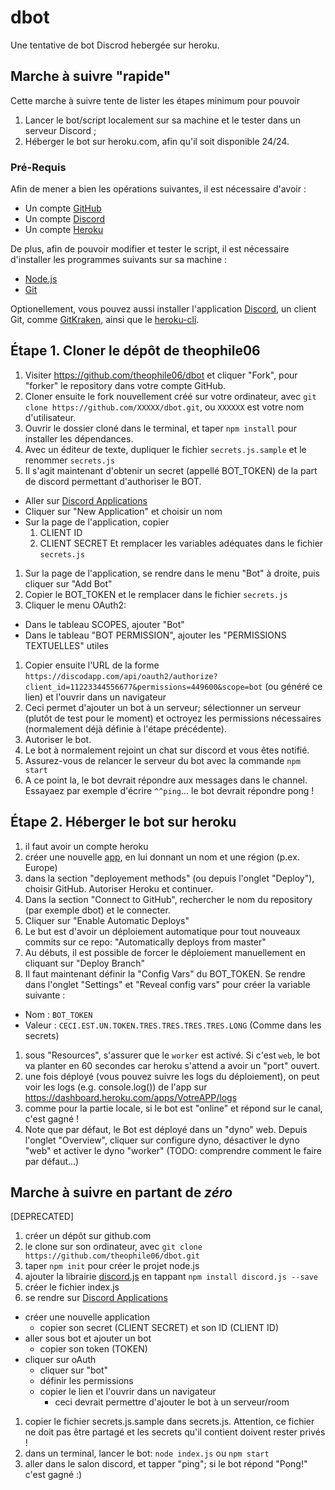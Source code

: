 # dbot
Une tentative de bot Discrod hebergée sur heroku.

## Marche à suivre "rapide"
Cette marche à suivre tente de lister les étapes minimum pour pouvoir 
  1. Lancer le bot/script localement sur sa machine et le tester dans un serveur Discord ;
  1. Héberger le bot sur heroku.com, afin qu'il soit disponible 24/24.

### Pré-Requis
Afin de mener a bien les opérations suivantes, il est nécessaire d'avoir :
  * Un compte [GitHub](https://github.com)
  * Un compte [Discord](https://discordapp.com)
  * Un compte [Heroku](https://heroku.com)

De plus, afin de pouvoir modifier et tester le script, il est nécessaire 
d'installer les programmes suivants sur sa machine :
  * [Node.js](https://nodejs.org)
  * [Git](https://git-scm.com/)

Optionellement, vous pouvez aussi installer l'application [Discord](https://discordapp.com), un client Git, comme [GitKraken](https://www.gitkraken.com), ainsi que le [heroku-cli](https://devcenter.heroku.com/articles/heroku-cli).

## Étape 1. Cloner le dépôt de theophile06
1. Visiter https://github.com/theophile06/dbot et cliquer "Fork", pour "forker" le repository dans votre compte GitHub.
1. Cloner ensuite le fork nouvellement créé sur votre ordinateur, avec `git clone https://github.com/XXXXX/dbot.git`, ou `XXXXXX` est votre nom d'utilisateur.
1. Ouvrir le dossier cloné dans le terminal, et taper `npm install` pour installer les dépendances.
1. Avec un éditeur de texte, dupliquer le fichier `secrets.js.sample` et le renommer `secrets.js`
1. Il s'agit maintenant d'obtenir un secret (appellé BOT_TOKEN) de la part de discord permettant d'authoriser le BOT.
  * Aller sur [Discord Applications](https://discordapp.com/developers/applications)
  * Cliquer sur "New Application" et choisir un nom
  * Sur la page de l'application, copier 
    1. CLIENT ID
    1. CLIENT SECRET
    Et remplacer les variables adéquates dans le fichier `secrets.js`
1. Sur la page de l'application, se rendre dans le menu "Bot" à droite, puis cliquer sur "Add Bot"
1. Copier le BOT_TOKEN et le remplacer dans le fichier `secrets.js`
1. Cliquer le menu OAuth2:
  * Dans le tableau SCOPES, ajouter "Bot"
  * Dans le tableau "BOT PERMISSION", ajouter les "PERMISSIONS TEXTUELLES" utiles
1. Copier ensuite l'URL de la forme `https://discodapp.com/api/oauth2/authorize?client_id=11223344556677&permissions=449600&scope=bot` (ou généré ce lien) et l'ouvrir dans un navigateur
1. Ceci permet d'ajouter un bot à un serveur; sélectionner un serveur (plutôt de test pour le moment) et octroyez les permissions nécessaires (normalement déjà définie à l'étape précédente).
1. Autoriser le bot.
1. Le bot à normalement rejoint un chat sur discord et vous êtes notifié.
1. Assurez-vous de relancer le serveur du bot avec la commande `npm start`
1. A ce point la, le bot devrait répondre aux messages dans le channel. Essayaez par exemple d'écrire `^^ping`... le bot devrait répondre pong !

## Étape 2. Héberger le bot sur heroku
1. il faut avoir un compte heroku
1. créer une nouvelle [app](https://dashboard.heroku.com/new-app), en lui donnant un nom et une région (p.ex. Europe)
1. dans la section "deployement methods" (ou depuis l'onglet "Deploy"), choisir GitHub. Autoriser Heroku et continuer.
  1. Dans la section "Connect to GitHub", rechercher le nom du repository (par exemple dbot) et le connecter. 
  1. Cliquer sur "Enable Automatic Deploys"
  1. Le but est d'avoir un déploiement automatique pour tout nouveaux commits sur ce repo: "Automatically deploys from master"
  1. Au débuts, il est possible de forcer le déploiement manuellement en cliquant sur "Deploy Branch"
1. Il faut maintenant définir la "Config Vars" du BOT_TOKEN. Se rendre dans l'onglet "Settings" et "Reveal config vars" pour créer la variable suivante :
  * Nom : `BOT_TOKEN`
  * Valeur : `CECI.EST.UN.TOKEN.TRES.TRES.TRES.TRES.LONG` (Comme dans les secrets)
1. sous "Resources", s'assurer que le `worker` est activé. Si c'est `web`, le bot va planter en 60 secondes car heroku s'attend a avoir un "port" ouvert.
1. une fois déployé (vous pouvez suivre les logs du déploiement), on peut voir les logs (e.g. console.log()) de l'app sur https://dashboard.heroku.com/apps/VotreAPP/logs
1. comme pour la partie locale, si le bot est "online" et répond sur le canal, c'est gagné !
1. Note que par défaut, le Bot est déployé dans un "dyno" web. Depuis l'onglet "Overview", cliquer sur configure dyno, désactiver le dyno "web" et activer le dyno "worker" (TODO: comprendre comment le faire par défaut...)

## Marche à suivre en partant de *zéro*
[DEPRECATED]
1. créer un dépôt sur github.com
1. le clone sur son ordinateur, avec `git clone https://github.com/theophile06/dbot.git`
1. taper `npm init` pour créer le projet node.js
1. ajouter la librairie [discord.js](https://discord.js.org) en tappant `npm install discord.js --save`
1. créer le fichier index.js
1. se rendre sur [Discord Applications](https://discordapp.com/developers/applications)
  - créer une nouvelle application
    - copier son secret (CLIENT SECRET) et son ID (CLIENT ID)
  - aller sous bot et ajouter un bot
    - copier son token (TOKEN)
  - cliquer sur oAuth
    - cliquer sur "bot"
    - définir les permissions
    - copier le lien et l'ouvrir dans un navigateur
      - ceci devrait permettre d'ajouter le bot à un serveur/room
1. copier le fichier secrets.js.sample dans secrets.js. Attention, ce fichier ne doit pas être partagé et les secrets qu'il contient doivent rester privés !
1. dans un terminal, lancer le bot:
  `node index.js` ou `npm start`
1. aller dans le salon discord, et tapper "ping"; si le bot répond "Pong!" c'est gagné :)